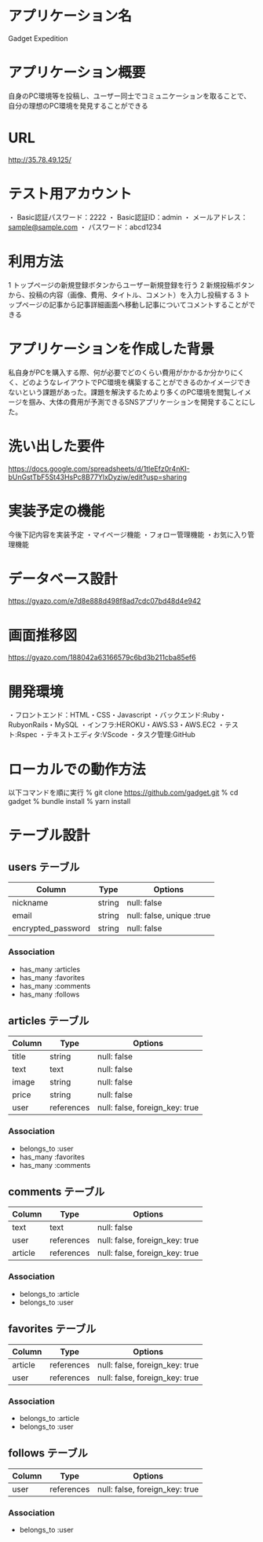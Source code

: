 # アプリケーション名

Gadget Expedition

# アプリケーション概要

自身のPC環境等を投稿し、ユーザー同士でコミュニケーションを取ることで、自分の理想のPC環境を発見することができる

# URL

http://35.78.49.125/

# テスト用アカウント

・ Basic認証パスワード：2222
・ Basic認証ID：admin
・ メールアドレス：sample@sample.com
・ パスワード：abcd1234

# 利用方法

1 トップページの新規登録ボタンからユーザー新規登録を行う
2 新規投稿ボタンから、投稿の内容（画像、費用、タイトル、コメント）を入力し投稿する
3 トップページの記事から記事詳細画面へ移動し記事についてコメントすることができる

# アプリケーションを作成した背景

私自身がPCを購入する際、何が必要でどのくらい費用がかかるか分かりにくく、どのようなレイアウトでPC環境を構築することができるのかイメージできないという課題があった。課題を解決するためより多くのPC環境を閲覧しイメージを掴み、大体の費用が予測できるSNSアプリケーションを開発することにした。

# 洗い出した要件

https://docs.google.com/spreadsheets/d/1tleEfz0r4nKI-bUnGstTbF5St43HsPc8B77YlxDyziw/edit?usp=sharing

# 実装予定の機能

今後下記内容を実装予定
・マイページ機能
・フォロー管理機能
・お気に入り管理機能

# データベース設計

https://gyazo.com/e7d8e888d498f8ad7cdc07bd48d4e942

# 画面推移図

https://gyazo.com/188042a63166579c6bd3b211cba85ef6

# 開発環境

・フロントエンド：HTML・CSS・Javascript
・バックエンド:Ruby・RubyonRails・MySQL
・インフラ:HEROKU・AWS.S3・AWS.EC2
・テスト:Rspec
・テキストエディタ:VScode
・タスク管理:GitHub

# ローカルでの動作方法

以下コマンドを順に実行
% git clone https://github.com/gadget.git
% cd gadget
% bundle install
% yarn install

# テーブル設計

## users テーブル

| Column             | Type   | Options                   |
| ------------------ | ------ | ------------------------- |
| nickname           | string | null: false               |
| email              | string | null: false, unique :true |
| encrypted_password | string | null: false               |

### Association

- has_many :articles
- has_many :favorites
- has_many :comments
- has_many :follows

## articles テーブル

| Column       | Type       | Options                        |
| ------------ | ---------- | ------------------------------ |
| title        | string     | null: false                    |
| text         | text       | null: false                    |
| image        | string     | null: false                    |
| price        | string     | null: false                    |
| user         | references | null: false, foreign_key: true |

### Association

- belongs_to :user
- has_many :favorites
- has_many :comments

## comments テーブル

| Column   | Type       | Options                        |
| -------- | ---------- | ------------------------------ |
| text     | text       | null: false                    |
| user     | references | null: false, foreign_key: true |
| article  | references | null: false, foreign_key: true |

### Association

- belongs_to :article
- belongs_to :user

## favorites テーブル

| Column   | Type       | Options                        |
| -------- | ---------- | ------------------------------ |
| article  | references | null: false, foreign_key: true |
| user     | references | null: false, foreign_key: true |

### Association

- belongs_to :article
- belongs_to :user

## follows テーブル

| Column   | Type       | Options                        |
| -------- | ---------- | ------------------------------ |
| user     | references | null: false, foreign_key: true |

### Association

- belongs_to :user
